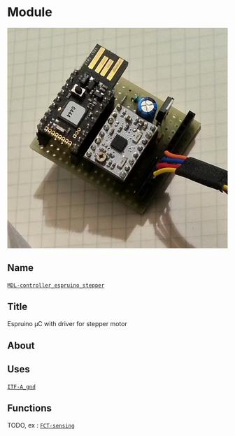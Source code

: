 # Module
![](viewme.jpg)

## Name
[`MDL-controller_espruino_stepper`]()

## Title
Espruino µC with driver for stepper motor

## About

## Uses
[`ITF-A_gnd`](../../interfaces/ITF-A_gnd)

## Functions
TODO, ex : [`FCT-sensing`](../../functions/FCT-sensing)
